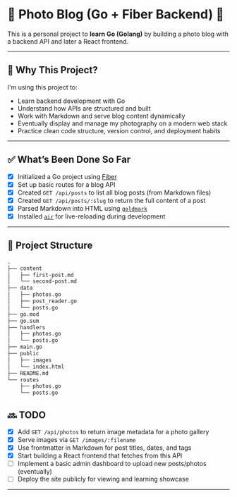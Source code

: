 # 📸 Photo Blog (Go + Fiber Backend) 🥑

This is a personal project to **learn Go (Golang)** by building a photo blog with a backend API and later a React frontend.

---

## 🧠 Why This Project?

I'm using this project to:

- Learn backend development with Go
- Understand how APIs are structured and built
- Work with Markdown and serve blog content dynamically
- Eventually display and manage my photography on a modern web stack
- Practice clean code structure, version control, and deployment habits

---

## ✅ What’s Been Done So Far

- [X] Initialized a Go project using [Fiber](https://github.com/gofiber/fiber)
- [X] Set up basic routes for a blog API
- [X] Created `GET /api/posts` to list all blog posts (from Markdown files)
- [X] Created `GET /api/posts/:slug` to return the full content of a post
- [X] Parsed Markdown into HTML using [`goldmark`](https://github.com/yuin/goldmark)
- [X] Installed [`air`](https://github.com/air-verse/air) for live-reloading during development

---

## 📁 Project Structure

```txt
.
├── content
│   ├── first-post.md
│   └── second-post.md
├── data
│   ├── photos.go
│   ├── post_reader.go
│   └── posts.go
├── go.mod
├── go.sum
├── handlers
│   ├── photos.go
│   └── posts.go
├── main.go
├── public
│   ├── images
│   └── index.html
├── README.md
└── routes
    ├── photos.go
    └── posts.go
```

## 🔜 TODO

- [X] Add `GET /api/photos` to return image metadata for a photo gallery
- [X] Serve images via `GET /images/:filename`
- [X] Use frontmatter in Markdown for post titles, dates, and tags
- [X] Start building a React frontend that fetches from this API
- [ ] Implement a basic admin dashboard to upload new posts/photos (eventually)
- [ ] Deploy the site publicly for viewing and learning showcase

---
